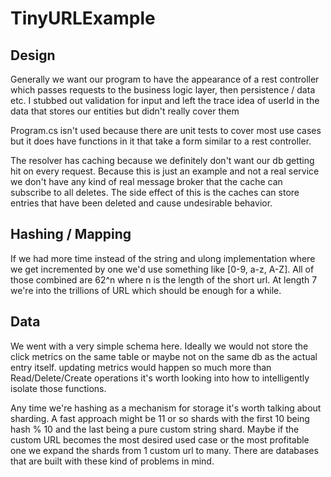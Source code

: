 # TinyURLExample


## Design

Generally we want our program to have the appearance of a rest controller which passes requests to the business logic layer, then persistence / data etc. I stubbed out validation for input and left the trace idea of userId in the data that stores our entities but didn't really cover them

Program.cs isn't used because there are unit tests to cover most use cases but it does have functions in it that take a form similar to a rest controller.

The resolver has caching because we definitely don't want our db getting hit on every request. Because this is just an example and not a real service we don't have any kind of real message broker that the cache can subscribe to all deletes. The side effect of this is the caches can store entries that have been deleted and cause undesirable behavior.


## Hashing / Mapping

If we had more time instead of the string and ulong implementation where we get incremented by one we'd use something like [0-9, a-z, A-Z]. All of those combined are 62^n where n is the length of the short url. At length 7 we're into the trillions of URL which should be enough for a while.


## Data
We went with a very simple schema here. Ideally we would not store the click metrics on the same table or maybe not on the same db as the actual entry itself. updating metrics would happen so much more than Read/Delete/Create operations it's worth looking into how to intelligently isolate those functions.

Any time we're hashing as a mechanism for storage it's worth talking about sharding. A fast approach might be 11 or so shards with the first 10 being hash % 10 and the last being a pure custom string shard. Maybe if the custom URL becomes the most desired used case or the most profitable one we expand the shards from 1 custom url to many. There are databases that are built with these kind of problems in mind.